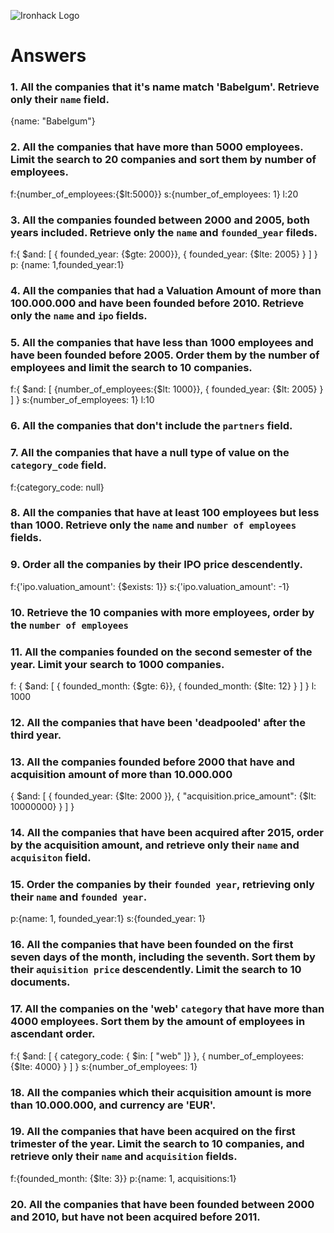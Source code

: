 ![Ironhack Logo](https://i.imgur.com/1QgrNNw.png)

# Answers

### 1. All the companies that it's name match 'Babelgum'. Retrieve only their `name` field.

{name: "Babelgum"}

### 2. All the companies that have more than 5000 employees. Limit the search to 20 companies and sort them by **number of employees**.
f:{number_of_employees:{$lt:5000}}
s:{number_of_employees: 1}
l:20
### 3. All the companies founded between 2000 and 2005, both years included. Retrieve only the `name` and `founded_year` fileds.

f:{ $and: [ { founded_year: {$gte: 2000}}, { founded_year: {$lte: 2005} } ] }
p: {name: 1,founded_year:1}

### 4. All the companies that had a Valuation Amount of more than 100.000.000 and have been founded before 2010. Retrieve only the `name` and `ipo` fields.

<!-- Your Code Goes Here -->

### 5. All the companies that have less than 1000 employees and have been founded before 2005. Order them by the number of employees and limit the search to 10 companies.
f:{ $and: [ {number_of_employees:{$lt: 1000}}, { founded_year: {$lt: 2005} } ] }
s:{number_of_employees: 1}
l:10

### 6. All the companies that don't include the `partners` field.

<!-- Your Code Goes Here -->

### 7. All the companies that have a null type of value on the `category_code` field.
f:{category_code: null}

### 8. All the companies that have at least 100 employees but less than 1000. Retrieve only the `name` and `number of employees` fields.

<!-- Your Code Goes Here -->

### 9. Order all the companies by their IPO price descendently.

f:{'ipo.valuation_amount': {$exists: 1}}
s:{'ipo.valuation_amount': -1}

### 10. Retrieve the 10 companies with more employees, order by the `number of employees`

<!-- Your Code Goes Here -->

### 11. All the companies founded on the second semester of the year. Limit your search to 1000 companies.
f: { $and: [ { founded_month: {$gte: 6}}, { founded_month: {$lte: 12} } ] }
l: 1000
### 12. All the companies that have been 'deadpooled' after the third year.

<!-- Your Code Goes Here -->

### 13. All the companies founded before 2000 that have and acquisition amount of more than 10.000.000

{ $and: [ { founded_year: {$lte: 2000 }}, { "acquisition.price_amount": {$lt: 10000000} } ] }

### 14. All the companies that have been acquired after 2015, order by the acquisition amount, and retrieve only their `name` and `acquisiton` field.

<!-- Your Code Goes Here -->

### 15. Order the companies by their `founded year`, retrieving only their `name` and `founded year`.

p:{name: 1, founded_year:1}
s:{founded_year: 1}

### 16. All the companies that have been founded on the first seven days of the month, including the seventh. Sort them by their `aquisition price` descendently. Limit the search to 10 documents.

<!-- Your Code Goes Here -->

### 17. All the companies on the 'web' `category` that have more than 4000 employees. Sort them by the amount of employees in ascendant order.

f:{ $and: [ { category_code: { $in: [ "web" ]} }, { number_of_employees: {$lte: 4000} } ] }
s:{number_of_employees: 1}

### 18. All the companies which their acquisition amount is more than 10.000.000, and currency are 'EUR'.

<!-- Your Code Goes Here -->

### 19. All the companies that have been acquired on the first trimester of the year. Limit the search to 10 companies, and retrieve only their `name` and `acquisition` fields.

f:{founded_month: {$lte: 3}}
p:{name: 1, acquisitions:1}

### 20. All the companies that have been founded between 2000 and 2010, but have not been acquired before 2011.

<!-- Your Code Goes Here -->
